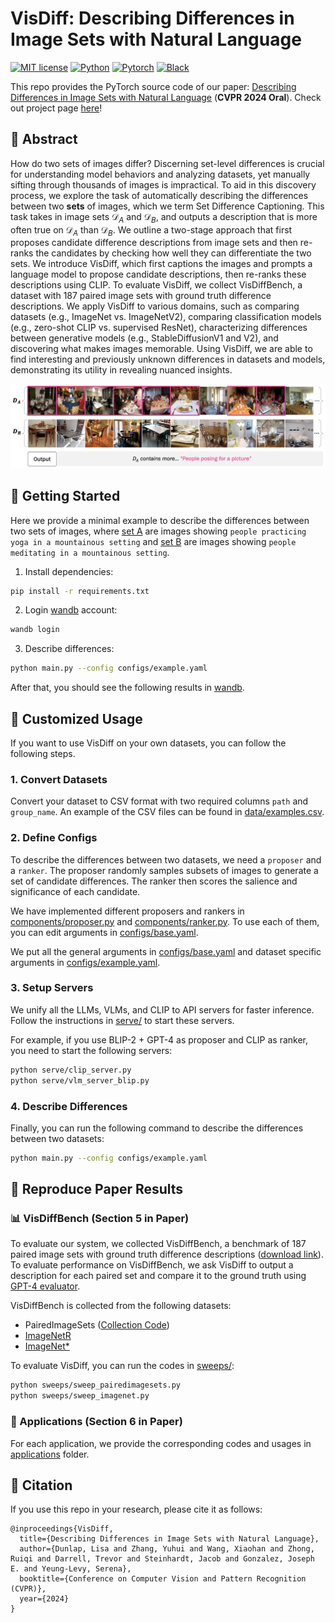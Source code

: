 # VisDiff: Describing Differences in Image Sets with Natural Language

[![MIT license](https://img.shields.io/badge/License-MIT-blue.svg)](https://lbesson.mit-license.org/)
[![Python](https://img.shields.io/badge/python-3.11-blue.svg)](https://www.python.org/downloads/release/python-311/)
[![Pytorch](https://img.shields.io/badge/Pytorch-2.1-red.svg)](https://pytorch.org/get-started/previous-versions/#v21)
[![Black](https://img.shields.io/badge/code%20style-black-000000.svg)](https://github.com/ambv/black)

This repo provides the PyTorch source code of our paper: [Describing Differences in Image Sets with Natural Language](https://arxiv.org/abs/2312.02974) (**CVPR 2024 Oral**). Check out project page [here](https://understanding-visual-datasets.github.io/VisDiff-website/)!

## 🔮 Abstract

How do two sets of images differ? Discerning set-level differences is crucial for understanding model behaviors and analyzing datasets, yet manually sifting through thousands of images is impractical. To aid in this discovery process, we explore the task of automatically describing the differences between two **sets** of images, which we term Set Difference Captioning. This task takes in image sets $\mathcal{D}_A$ and $\mathcal{D}_B$, and outputs a description that is more often true on $\mathcal{D}_A$ than $\mathcal{D}_B$. We outline a two-stage approach that first proposes candidate difference descriptions from image sets and then re-ranks the candidates by checking how well they can differentiate the two sets. We introduce VisDiff, which first captions the images and prompts a language model to propose candidate descriptions, then re-ranks these descriptions using CLIP. To evaluate VisDiff, we collect VisDiffBench, a dataset with 187 paired image sets with ground truth difference descriptions. We apply VisDiff to various domains, such as comparing datasets (e.g., ImageNet vs. ImageNetV2), comparing classification models (e.g., zero-shot CLIP vs. supervised ResNet), characterizing differences between generative models (e.g., StableDiffusionV1 and V2), and discovering what makes images memorable. Using VisDiff, we are able to find interesting and previously unknown differences in datasets and models, demonstrating its utility in revealing nuanced insights.

<img src="data/teaser.png"></img>

## 🚀 Getting Started

Here we provide a minimal example to describe the differences between two sets of images, where [set A](./data/examples/set_a/) are images showing `people practicing yoga in a mountainous setting` and [set B](./data/examples/set_b/) are images showing `people meditating in a mountainous setting`.

1. Install dependencies:
  ```bash
  pip install -r requirements.txt
  ```

2. Login [wandb](https://wandb.ai) account:
  ```bash
  wandb login
  ```

3. Describe differences:
  ```bash
  python main.py --config configs/example.yaml
  ```

After that, you should see the following results in [wandb](https://wandb.ai/yuhuiz/VisDiff/reports/VisDiff-Example--Vmlldzo2MTUzOTk4).


## 💼 Customized Usage

If you want to use VisDiff on your own datasets, you can follow the following steps.

### 1. Convert Datasets

Convert your dataset to CSV format with two required columns `path` and `group_name`. An example of the CSV files can be found in [data/examples.csv](data/Examples.csv).

### 2. Define Configs

To describe the differences between two datasets, we need a `proposer` and a `ranker`. The proposer randomly samples subsets of images to generate a set of candidate differences. The ranker then scores the salience and significance of each candidate.

We have implemented different proposers and rankers in [components/proposer.py](./components/proposer.py) and [components/ranker.py](./components/ranker.py). To use each of them, you can edit arguments in [configs/base.yaml](./configs/base.yaml).

We put all the general arguments in [configs/base.yaml](./configs/base.yaml) and dataset specific arguments in [configs/example.yaml](./configs/example.yaml).

### 3. Setup Servers

We unify all the LLMs, VLMs, and CLIP to API servers for faster inference. Follow the instructions in [serve/](./serve/README.md) to start these servers.

For example, if you use BLIP-2 + GPT-4 as proposer and CLIP as ranker, you need to start the following servers:
```bash
python serve/clip_server.py
python serve/vlm_server_blip.py 
```

### 4. Describe Differences

Finally, you can run the following command to describe the differences between two datasets:
```bash
python main.py --config configs/example.yaml
```

## 📄 Reproduce Paper Results

### 📊 VisDiffBench (Section 5 in Paper)

To evaluate our system, we collected VisDiffBench, a benchmark of 187 paired image sets with ground truth difference descriptions ([download link](https://drive.google.com/file/d/1vghFd0rB5UTBaeR5rdxhJe3s7OOdRtkY)). To evaluate performance on VisDiffBench, we ask VisDiff to output a description for each paired set and compare it to the ground truth using [GPT-4 evaluator](./components/evaluator.py).

VisDiffBench is collected from the following datasets:

- PairedImageSets ([Collection Code](./data/pairedimagesets/)) 
- [ImageNetR](https://github.com/hendrycks/imagenet-r)
- [ImageNet*](https://huggingface.co/datasets/madrylab/imagenet-star)

To evaluate VisDiff, you can run the codes in [sweeps/](./sweeps/):
```bash
python sweeps/sweep_pairedimagesets.py
python sweeps/sweep_imagenet.py
```

### 💎 Applications (Section 6 in Paper)

For each application, we provide the corresponding codes and usages in [applications](applications/) folder.

## 🎯 Citation

If you use this repo in your research, please cite it as follows:
```
@inproceedings{VisDiff,
  title={Describing Differences in Image Sets with Natural Language},
  author={Dunlap, Lisa and Zhang, Yuhui and Wang, Xiaohan and Zhong, Ruiqi and Darrell, Trevor and Steinhardt, Jacob and Gonzalez, Joseph E. and Yeung-Levy, Serena},
  booktitle={Conference on Computer Vision and Pattern Recognition (CVPR)},
  year={2024}
}
```
